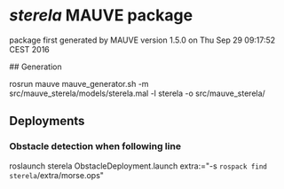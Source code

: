 # _sterela_ MAUVE package

package first generated by MAUVE version 1.5.0 on
 Thu Sep 29 09:17:52 CEST 2016

## Generation

rosrun mauve mauve_generator.sh -m src/mauve_sterela/models/sterela.mal -l sterela -o src/mauve_sterela/

## Deployments

### Obstacle detection when following line

roslaunch sterela ObstacleDeployment.launch extra:="-s `rospack find sterela`/extra/morse.ops"